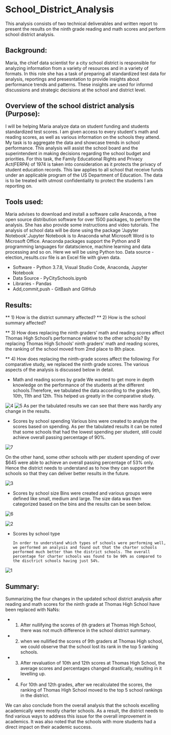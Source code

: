 # School_District_Analysis
This analysis consists of two technical deliverables and written report to present the results on the ninth grade reading and math scores and  perform school district analysis. 


## Background: 

Maria, the chief data scientist for a city school district is responsible for analyzing information from a variety of resources and in a variety of formats. In this role she has a task of preparing all standardized test data for analysis, reportings and presesntation to provide insights about performance trends and patterns. These insights are used for informd discussions and strategic decisions at the school and district level. 

## Overview of the school district analysis (Purpose):

I will be helping Maria analyze data on student funding and students standardized test scores. I am given access to every student's math and reading scores, as well as various information on the schools they attend. My task is to aggregate the data and showcase trends in school performance. This analysis will assist the school board and the superintendent in making decisions regarding the school budget and priorities. For this task, the Family Educational Rights and Privacy Act(FERPA) of 1974 is taken into consideration as it protects the  privacy of student education records. This law applies to all school that receive funds under an applicable program of the US Department of Education. The data is to be treated with utmost confidentiality to protect the students I am reporting on. 

## Tools used:

Maria advises to download and install a software calle Anaconda, a free open source distribution software for over 1500 packages, to perform the analysis. She has also provide some instructions and video tutorials. The analysis of school data will be done using the package 'Jupyter Notebook'.Jupyter Notebook is to Anaconda what Microsoft Word is to Microsoft Office. Anaconda packages support the Python and R programming languages for datatscience, machine learning and data processing and so on. Here we will be using Python too.
Data source - election_results.csv file is an Excel file with given data.
- Software - Python 3.7.8, Visual Studio Code, Anaconda, Jupyter Notebook
- Data Source - PyCitySchools.ipynb
- Libraries - Pandas
- Add,commit,push - GitBash and GitHub

## Results: 

** 1) How is the district summary affected?
** 2) How is the school summary affected?

** 3) How does replacing the ninth graders’ math and reading scores affect Thomas High School’s performance relative to the other schools?
By replacing Thomas High Schools' ninth graders' math and reading scores, the ranking of the school moved from 2md place to 8th place.

** 4) How does replacing the ninth-grade scores affect the following:
For comparative study, we replaced the ninth grade scores. The various aspects of the analysis is discussed below in detail.    
- Math and reading scores by grade
We wanted to get more in depth knowledge on the performance of the students at the different schools.Therefore, we tabulated the data according to the grades 9th, 10th, 11th and 12th. This helped us greatly in the comparative study.

![4](https://user-images.githubusercontent.com/23488019/142510429-008e8c92-5783-41ae-ad9d-ec293631a0cd.PNG)
![5](https://user-images.githubusercontent.com/23488019/142510437-8fbb2830-bc35-4e5f-840b-74be7c821247.PNG)
 As per the tabulated results we can see that there was hardly any change in the results.
    
- Scores by school spending
    Various bins were created to analyze the scores based on spending. As per the tabulated results it can be noted that some schools that had the lowest spending per student, still could achieve overall passing percentage of 90%.
    
![7](https://user-images.githubusercontent.com/23488019/142512379-90137ba5-fb41-4f13-8dec-3996f43ea070.PNG)

On the other hand, some other schools with per student spending of over $645 were able to achieve an overall passing percentage of 53% only. Hence the district needs to understand as to how they can support the schools so that they can deliver better results in the future. 

![3](https://user-images.githubusercontent.com/23488019/142510293-c376a1ac-d397-47d9-ae39-ac6b49e44ed2.PNG)

- Scores by school size
      Bins were created and various groups were defined like small, medium and large. The size data was then categorized based on the bins and the results can be seen below.
      
![6](https://user-images.githubusercontent.com/23488019/142511969-9e574e91-49c5-4a53-b813-bdde13126f74.PNG)

![2](https://user-images.githubusercontent.com/23488019/142509868-1c884215-54bd-4eca-abac-e6642df39973.PNG)

- Scores by school type

      In order to understand which types of schools were performing well, we performed an analysis and found out that the charter schools performed much better than the district schools. The overall percentage for charter schools was found to be 90% as compared to the disctrict schools having just 54%. 
![1](https://user-images.githubusercontent.com/23488019/142509864-5041e684-a16d-4c67-a14c-cbed9c8c146a.PNG)

## Summary:
 Summarizing the  four changes in the updated school district analysis after reading and math scores for the ninth grade at Thomas High School have been replaced with NaNs:

 - 1) After nullifying the scores of (th graders at Thomas High School, there was not much difference in the school district summary.

 - 2) when we nullified the scores of 9th graders at Thomas High school, we could observe that the school lost its rank in the top 5 ranking schools.

 - 3) After revaluation of 10th and 12th scores at Thomas High School, the average scores and percentages changed drastically, resulting in it levelling up.

 - 4) For 10th and 12th grades, after we recalculated the scores, the ranking of Thomas High School moved to the top 5 school rankings in the district. 

 We can also conclude from the overall analysis that the schools excelling academically were mostly charter schools. As a result, the district needs to find various ways to address this issue for the overall improvement in academics.  It was also noted that the schools with more students had a direct impact on their academic success.
